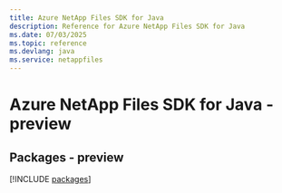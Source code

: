 ```yaml
---
title: Azure NetApp Files SDK for Java
description: Reference for Azure NetApp Files SDK for Java
ms.date: 07/03/2025
ms.topic: reference
ms.devlang: java
ms.service: netappfiles
---
```

# Azure NetApp Files SDK for Java - preview
## Packages - preview
[!INCLUDE [packages](netapp-files-index.md)]